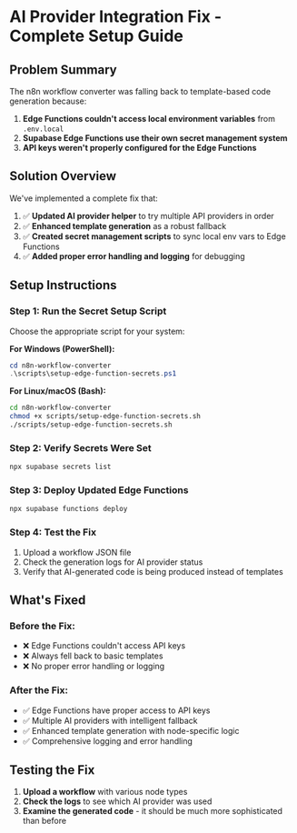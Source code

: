 # AI Provider Integration Fix - Complete Setup Guide

## Problem Summary

The n8n workflow converter was falling back to template-based code generation because:

1. **Edge Functions couldn't access local environment variables** from `.env.local`
2. **Supabase Edge Functions use their own secret management system**
3. **API keys weren't properly configured for the Edge Functions**

## Solution Overview

We've implemented a complete fix that:

1. ✅ **Updated AI provider helper** to try multiple API providers in order
2. ✅ **Enhanced template generation** as a robust fallback
3. ✅ **Created secret management scripts** to sync local env vars to Edge Functions
4. ✅ **Added proper error handling and logging** for debugging

## Setup Instructions

### Step 1: Run the Secret Setup Script

Choose the appropriate script for your system:

**For Windows (PowerShell):**
```powershell
cd n8n-workflow-converter
.\scripts\setup-edge-function-secrets.ps1
```

**For Linux/macOS (Bash):**
```bash
cd n8n-workflow-converter
chmod +x scripts/setup-edge-function-secrets.sh
./scripts/setup-edge-function-secrets.sh
```

### Step 2: Verify Secrets Were Set

```bash
npx supabase secrets list
```

### Step 3: Deploy Updated Edge Functions

```bash
npx supabase functions deploy
```

### Step 4: Test the Fix

1. Upload a workflow JSON file
2. Check the generation logs for AI provider status
3. Verify that AI-generated code is being produced instead of templates

## What's Fixed

### Before the Fix:
- ❌ Edge Functions couldn't access API keys
- ❌ Always fell back to basic templates
- ❌ No proper error handling or logging

### After the Fix:
- ✅ Edge Functions have proper access to API keys
- ✅ Multiple AI providers with intelligent fallback
- ✅ Enhanced template generation with node-specific logic
- ✅ Comprehensive logging and error handling

## Testing the Fix

1. **Upload a workflow** with various node types
2. **Check the logs** to see which AI provider was used
3. **Examine the generated code** - it should be much more sophisticated than before